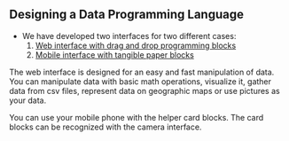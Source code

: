 ## Designing a Data Programming Language

- We have developed two interfaces for two different cases:
    1. [Web interface with drag and drop programming blocks](https://karton-project.github.io/marti/index.html)
    2. [Mobile interface with tangible paper blocks](https://karton-project.github.io/marti/tangible.html) 

The web interface is designed for an easy and fast manipulation of data. You can manipulate data with basic math
 operations, visualize it, gather data from csv files, represent data on geographic maps or use pictures as your data.
 
 You can use your mobile phone with the helper card blocks. The card blocks can be recognized with the camera interface.
 